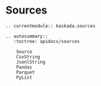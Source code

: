 # Sources

```{eval-rst}
.. currentmodule:: kaskada.sources

.. autosummary::
   :toctree: apidocs/sources

    Source
    CsvString
    JsonlString
    Pandas
    Parquet
    PyList
```